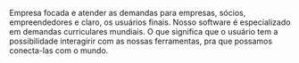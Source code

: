 Empresa focada e atender as demandas para empresas, sócios, empreendedores e claro, os usuários finais. 
Nosso software é especializado em demandas curriculares mundiais. 
O que significa que o usuário tem a possibilidade interagirir com as nossas ferramentas, pra que possamos conecta-las com o mundo. 

